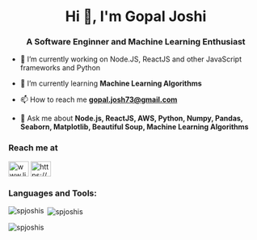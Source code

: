 <h1 align="center">Hi 👋, I'm Gopal Joshi</h1>
<h3 align="center">A Software Enginner and Machine Learning Enthusiast</h3>

- 🔭 I’m currently working on Node.JS, ReactJS and other JavaScript frameworks and Python

- 🌱 I’m currently learning **Machine Learning Algorithms**

- 📫 How to reach me **gopal.josh73@gmail.com**

- 💬 Ask me about **Node.js, ReactJS, AWS, Python, Numpy, Pandas, Seaborn, Matplotlib, Beautiful Soup, Machine Learning Algorithms**

<h3 align="left">Reach me at</h3>
<p align="left">
<a href="https://www.linkedin.com/in/gopal-joshi-971b9865/" target="blank"><img align="center" src="https://raw.githubusercontent.com/rahuldkjain/github-profile-readme-generator/master/src/images/icons/Social/linked-in-alt.svg" alt="www.linkedin.com/in/vanshika-mishra2308" height="30" width="40" /></a>
<a href="https://www.kaggle.com/gopalj" target="blank"><img align="center" src="https://raw.githubusercontent.com/rahuldkjain/github-profile-readme-generator/master/src/images/icons/Social/kaggle.svg" alt="https://www.kaggle.com/mvanshika" height="30" width="40" /></a>
</p>

<h3 align="left">Languages and Tools:</h3>
<p><img align="left" src="https://github-readme-stats.vercel.app/api/top-langs?username=spjoshis&show_icons=true&locale=en&layout=compact" alt="spjoshis" /></p>

<p>&nbsp;<img align="center" src="https://github-readme-stats.vercel.app/api?username=spjoshis&show_icons=true&locale=en" alt="spjoshis" /></p>

<p><img align="center" src="https://github-readme-streak-stats.herokuapp.com/?user=spjoshis&" alt="spjoshis" /></p>
